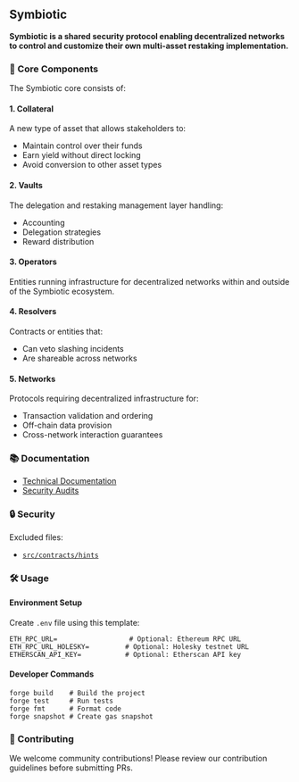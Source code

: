 ## Symbiotic

**Symbiotic is a shared security protocol enabling decentralized networks to control and customize their own multi-asset restaking implementation.**

### 🌟 Core Components

The Symbiotic core consists of:

#### 1. Collateral
A new type of asset that allows stakeholders to:
- Maintain control over their funds
- Earn yield without direct locking
- Avoid conversion to other asset types

#### 2. Vaults
The delegation and restaking management layer handling:
- Accounting
- Delegation strategies
- Reward distribution

#### 3. Operators
Entities running infrastructure for decentralized networks within and outside of the Symbiotic ecosystem.

#### 4. Resolvers
Contracts or entities that:
- Can veto slashing incidents
- Are shareable across networks

#### 5. Networks
Protocols requiring decentralized infrastructure for:
- Transaction validation and ordering
- Off-chain data provision
- Cross-network interaction guarantees

### 📚 Documentation

- [Technical Documentation](./specs)
- [Security Audits](./audits)

### 🔒 Security

Excluded files:
- [`src/contracts/hints`](src/contracts/hints)

### 🛠 Usage

#### Environment Setup

Create `.env` file using this template:

```env
ETH_RPC_URL=                  # Optional: Ethereum RPC URL
ETH_RPC_URL_HOLESKY=         # Optional: Holesky testnet URL
ETHERSCAN_API_KEY=           # Optional: Etherscan API key
```

#### Developer Commands

```shell
forge build    # Build the project
forge test     # Run tests
forge fmt      # Format code
forge snapshot # Create gas snapshot
```

### 🤝 Contributing

We welcome community contributions! Please review our contribution guidelines before submitting PRs.

